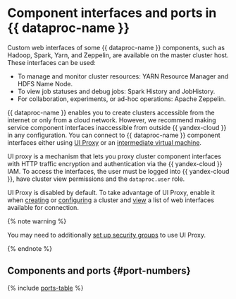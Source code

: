 # Component interfaces and ports in {{ dataproc-name }}

Custom web interfaces of some {{ dataproc-name }} components, such as Hadoop, Spark, Yarn, and Zeppelin, are available on the master cluster host. These interfaces can be used:

* To manage and monitor cluster resources: YARN Resource Manager and HDFS Name Node.
* To view job statuses and debug jobs: Spark History and JobHistory.
* For collaboration, experiments, or ad-hoc operations: Apache Zeppelin.

{{ dataproc-name }} enables you to create clusters accessible from the internet or only from a cloud network. However, we recommend making service component interfaces inaccessible from outside {{ yandex-cloud }} in any configuration. You can connect to {{ dataproc-name }} component interfaces either using [UI Proxy](../operations/connect-interfaces.md#ui-proxy) or an [intermediate virtual machine](../operations/connect-interfaces.md#routing).

UI proxy is a mechanism that lets you proxy cluster component interfaces with HTTP traffic encryption and authentication via the {{ yandex-cloud }} IAM. To access the interfaces, the user must be logged into {{ yandex-cloud }}, have cluster view permissions and the `dataproc.user` role.

UI Proxy is disabled by default. To take advantage of UI Proxy, enable it when [creating](../operations/cluster-create.md#create) or [configuring](../operations/connect-interfaces.md#ui-proxy-enable) a cluster and [view](../operations/connect-interfaces.md#ui-proxy-list) a list of web interfaces available for connection.

{% note warning %}

You may need to additionally [set up security groups](../operations/connect.md#configuring-security-groups) to use UI Proxy.

{% endnote %}

## Components and ports {#port-numbers}

{% include [ports-table](../../_includes/data-proc/ports-table.md) %}
